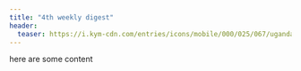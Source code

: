 ```yaml
---
title: "4th weekly digest"
header:
  teaser: https://i.kym-cdn.com/entries/icons/mobile/000/025/067/ugandanknuck.jpg
---
```


here are some content